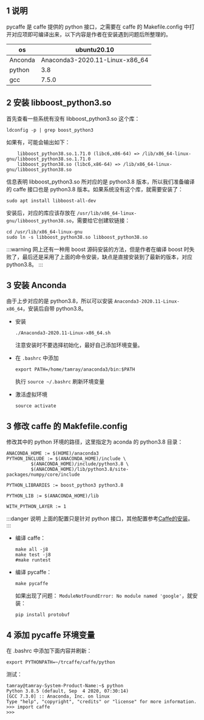 

## 1 说明

pycaffe 是 caffe 提供的 python 接口，之需要在 caffe 的 Makefile.config 中打开对应项即可编译出来，以下内容是作者在安装遇到问题后所整理的。

|os| ubuntu20.10|
|--|--|
|Anconda|Anaconda3-2020.11-Linux-x86_64 |
|python|3.8|
|gcc|7.5.0|


## 2 安装 libboost_python3.so

首先查看一些系统有没有 libboost_python3.so 这个库：
```shell
ldconfig -p | grep boost_python3
```
如果有，可能会输出如下：
```shell
	libboost_python38.so.1.71.0 (libc6,x86-64) => /lib/x86_64-linux-gnu/libboost_python38.so.1.71.0
	libboost_python38.so (libc6,x86-64) => /lib/x86_64-linux-gnu/libboost_python38.so
```
信息表明 libboost_python3.so 所对应的是 python3.8 版本，所以我们准备编译的 caffe 接口也是 python3.8 版本。如果系统没有这个库，就需要安装了：

```shell
sudo apt install libboost-all-dev
```
安装后，对应的库应该存放在 `/usr/lib/x86_64-linux-gnu/libboost_python38.so`，需要给它创建软链接：

```shell
cd /usr/lib/x86_64-linux-gnu
sudo ln -s libboost_python38.so libboost_python38.so
```

:::warning
网上还有一种用 boost 源码安装的方法，但是作者在编译 boost 时失败了，最后还是采用了上面的命令安装，缺点是直接安装到了最新的版本，对应 python3.8。
:::


## 3 安装 Anconda

由于上步对应的是 python3.8，所以可以安装 `Anaconda3-2020.11-Linux-x86_64`，安装后自带 python3.8。


- 安装
  ```shell
  ./Anaconda3-2020.11-Linux-x86_64.sh
  ```
  注意安装时不要选择初始化，最好自己添加环境变量。

- 在 `.bashrc` 中添加
  ```shell
  export PATH=/home/tamray/anaconda3/bin:$PATH
  ```
  执行 `source ~/.bashrc` 刷新环境变量

- 激活虚拟环境
  ```shell
  source activate
  ```

## 3 修改 caffe 的 Makfefile.config

修改其中的 python 环境的路径，这里指定为 aconda 的 python3.8 目录：
```shell
ANACONDA_HOME := $(HOME)/anaconda3
PYTHON_INCLUDE := $(ANACONDA_HOME)/include \
		 $(ANACONDA_HOME)/include/python3.8 \
		 $(ANACONDA_HOME)/lib/python3.8/site-packages/numpy/core/include

PYTHON_LIBRARIES := boost_python3 python3.8

PYTHON_LIB := $(ANACONDA_HOME)/lib

WITH_PYTHON_LAYER := 1
```

:::danger 说明
上面的配置只是针对 python 接口，其他配置参考[Caffe的安装](/pages/f3f2f0/)。
:::

- 编译 caffe：

  ```shell
  make all -j8
  make test -j8
  #make runtest
  ```

- 编译 pycaffe：
  ```shell
  make pycaffe
  ```
  如果出现了问题： `ModuleNotFoundError: No module named 'google'`，就安装：
  ```shell
  pip install protobuf
  ```


## 4 添加 pycaffe 环境变量

在 .bashrc 中添加下面内容并刷新：

```shell
export PYTHONPATH=~/trcaffe/caffe/python
```

测试：

```shell
tamray@tamray-System-Product-Name:~$ python
Python 3.8.5 (default, Sep  4 2020, 07:30:14) 
[GCC 7.3.0] :: Anaconda, Inc. on linux
Type "help", "copyright", "credits" or "license" for more information.
>>> import caffe
>>> 
```